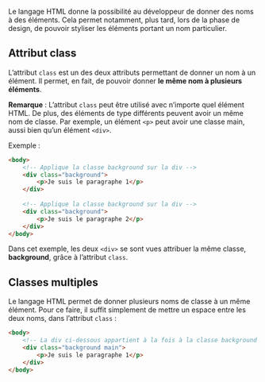 Le langage HTML donne la possibilité au développeur de donner des noms à des éléments. Cela permet notamment, plus tard, lors de la phase de design, de pouvoir styliser les éléments portant un nom particulier.

## Attribut class

L’attribut ```class``` est un des deux attributs permettant de donner un nom à un élément. Il permet, en fait, de pouvoir donner **le même nom à plusieurs éléments**.

__Remarque__ : L’attribut ```class``` peut être utilisé avec n’importe quel élément HTML. De plus, des éléments de type différents peuvent avoir un même nom de classe. Par exemple, un élément ```<p>``` peut avoir une classe main, aussi bien qu’un élément ```<div>```.

Exemple :

``` html
<body>
    <!-- Applique la classe background sur la div -->
    <div class="background">
        <p>Je suis le paragraphe 1</p>
    </div>
 
    <!-- Applique la classe background sur la div -->
    <div class="background">
        <p>Je suis le paragraphe 2</p>
    </div>
</body>
```

Dans cet exemple, les deux ```<div>``` se sont vues attribuer la même classe, **background**, grâce à l’attribut ```class```.

## Classes multiples

Le langage HTML permet de donner plusieurs noms de classe à un même élément. Pour ce faire, il suffit simplement de mettre un espace entre les deux noms, dans l’attribut ```class``` :

``` html
<body>
    <!-- La div ci-dessous appartient à la fois à la classe background et à la class main -->
    <div class="background main">
        <p>Je suis le paragraphe 1</p>
    </div>
</body>
```